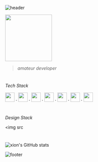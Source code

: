 ![header](https://capsule-render.vercel.app/api?type=waving&height=100&text=xion&fontAlign=95&fontAlignY=25&color=9d10f9&animation=twinkling&fontSize=20&fontColor=ffffff)

<img src="https://github.com/xion2664/icons/blob/main/palmtree_vaporwave.gif" width="150px">

> *amateur developer*

# 

*Tech Stack*

<img src="https://github.com/xion2664/icons/blob/main/c.png" width="30px"> · <img src="https://github.com/xion2664/icons/blob/main/c%2B%2B.svg" width="30px"> · <img src="https://github.com/xion2664/icons/blob/main/java.png" width="30px"> · <img src="https://github.com/xion2664/icons/blob/main/python.png" width="30px"> · <img src="https://github.com/xion2664/icons/blob/main/html5.png" width="30px"> · <img src="https://github.com/xion2664/icons/blob/main/css3.png" width="30px"> · <img src="https://github.com/xion2664/icons/blob/main/js.png" width="30px">

#

*Design Stack*

<img src

#

![xion's GitHub stats](https://github-readme-stats.vercel.app/api?username=xion2664&theme=midnight-purple&show_icons=true)

![footer](https://capsule-render.vercel.app/api?type=waving&height=100&fontAlign=70&fontAlignY=30&color=ff11ad&section=footer)

